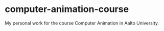computer-animation-course
=========================

My personal work for the course Computer Animation in Aalto University.
